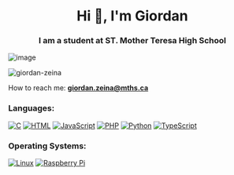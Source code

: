 <h1 align="center">Hi 👋, I'm Giordan</h1>
<h3 align="center">I am a student at ST. Mother Teresa High School</h3>

![image](https://github.com/giordan-zeina/giordan-zeina/assets/144264315/22a3d887-b639-45ad-8c76-641b5e0eaadc)

<p align="left"> <img src="https://komarev.com/ghpvc/?username=giordan-zeina&label=Profile%20views&color=0e75b6&style=flat" alt="giordan-zeina" /> </p>

How to reach me: **giordan.zeina@mths.ca**

<p align="left">
</p>

<h3 align="left">Languages:</h3>
<p align="left"> 
  <a href="https://github.com/search?q=user%3Agiordan-zeina+language%3Ac"><img alt="C" src="https://custom-icon-badges.herokuapp.com/badge/C-%2300599C.svg?logo=cpp2&logoColor=white"></a>
<a href="https://github.com/search?q=user%3Agiordan-zeina+language%3Ahtml"><img alt="HTML" src="https://img.shields.io/badge/HTML-E34F26.svg?logo=html5&logoColor=white"></a>
<a href="https://github.com/search?q=user%3Agiordan-zeina+language%3Ajavascript"><img alt="JavaScript" src="https://img.shields.io/badge/JavaScript-F7DF1E.svg?logo=javascript&logoColor=white"></a>
<a href="https://github.com/search?q=user%3Agiordan-zeina+language%3Aphp"><img alt="PHP" src="https://img.shields.io/badge/PHP-%23777BB4.svg?logo=php&logoColor=black"></a>
 <a href="https://github.com/search?q=user%3Agiordan-zeina+language%3Apython"><img alt="Python" src="https://img.shields.io/badge/Python-14354C.svg?logo=python&logoColor=white"></a>
<a href="https://github.com/search?q=user%3Agiordan-zeina+language%3Atypescript"><img alt="TypeScript" src="https://img.shields.io/badge/TypeScript-%23007ACC.svg?logo=TypeScript&logoColor=white"></a>
</p>

<h3 align="left">Operating Systems:</h3>
<a href="https://linux.org/"><img src="https://img.shields.io/badge/Linux-FCC624?logo=linux&logoColor=white" alt="Linux"></a>
  <a href="https://www.raspberrypi.com/"><img src="https://img.shields.io/badge/-RaspberryPi-C51A4A?logo=Raspberry-Pi&logoColor=white" alt="Raspberry Pi"></a>
